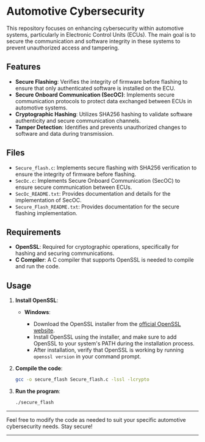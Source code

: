 # Automotive Cybersecurity

This repository focuses on enhancing cybersecurity within automotive systems, particularly in Electronic Control Units (ECUs). The main goal is to secure the communication and software integrity in these systems to prevent unauthorized access and tampering.

## Features

* **Secure Flashing**: Verifies the integrity of firmware before flashing to ensure that only authenticated software is installed on the ECU.
* **Secure Onboard Communication (SecOC)**: Implements secure communication protocols to protect data exchanged between ECUs in automotive systems.
* **Cryptographic Hashing**: Utilizes SHA256 hashing to validate software authenticity and secure communication channels.
* **Tamper Detection**: Identifies and prevents unauthorized changes to software and data during transmission.

## Files

* `Secure_flash.c`: Implements secure flashing with SHA256 verification to ensure the integrity of firmware before flashing.
* `SecOc.c`: Implements Secure Onboard Communication (SecOC) to ensure secure communication between ECUs.
* `SecOc_README.txt`: Provides documentation and details for the implementation of SecOC.
* `Secure_Flash_README.txt`: Provides documentation for the secure flashing implementation.

## Requirements

* **OpenSSL**: Required for cryptographic operations, specifically for hashing and securing communications.
* **C Compiler**: A C compiler that supports OpenSSL is needed to compile and run the code.

## Usage

1. **Install OpenSSL**:

   * **Windows**:

     * Download the OpenSSL installer from the [official OpenSSL website](https://slproweb.com/products/Win32OpenSSL.html).
     * Install OpenSSL using the installer, and make sure to add OpenSSL to your system's PATH during the installation process.
     * After installation, verify that OpenSSL is working by running `openssl version` in your command prompt.

2. **Compile the code**:

   ```bash
   gcc -o secure_flash Secure_flash.c -lssl -lcrypto
   ```

3. **Run the program**:

   ```bash
   ./secure_flash
   ```
---

Feel free to modify the code as needed to suit your specific automotive cybersecurity needs. Stay secure!

---
